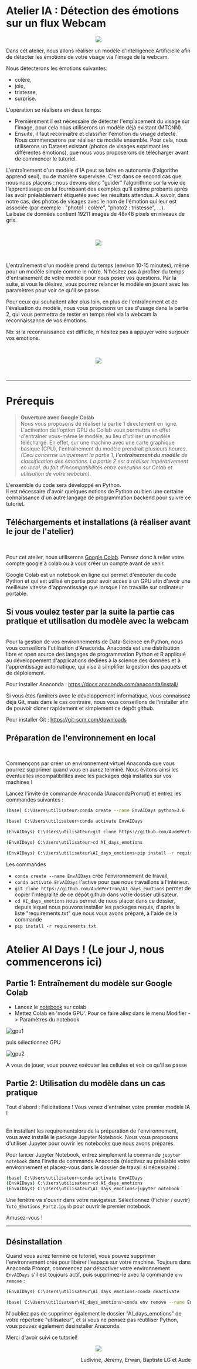 # Atelier IA : Détection des émotions sur un flux Webcam

<p ALIGN="center"><img src="./images/frise.png"></p>


Dans cet atelier, nous allons réaliser un modèle d'Intelligence Artificielle afin de détecter les émotions de votre visage via l'image de la webcam.

Nous détecterons les émotions suivantes:
- colère,
- joie,
- tristesse,
- surprise.

L'opération se réalisera en deux temps:
- Premièrement il est nécessaire de détecter l'emplacement du visage sur l'image, pour cela nous utiliserons un modèle déjà existant (MTCNN).
- Ensuite, il faut reconnaître et classifier l'émotion du visage détecté. Nous commencerons par réaliser ce modèle ensemble. Pour cela, nous utiliserons un Dataset existant (photos de visages exprimant les différentes émotions), que nous vous proposerons de télécharger avant de commencer le tutoriel.

L'entraînement d'un modèle d'IA peut se faire en autonomie (l'algorithe apprend seul), ou de manière supervisée. C'est dans ce second cas que nous nous plaçons : nous devons donc "guider" l’algorithme sur la voie de l’apprentissage en lui fournissant des exemples qu’il estime probants après les avoir préalablement étiquetés avec les résultats attendus. A savoir, dans notre cas, des photos de visages avec le nom de l'émotion qui leur est associée (par exemple : "photo1 : colère", "photo2 : tristesse", ...).<br>
La base de données contient 19211 images de 48x48 pixels en niveaux de gris.

<br>
<p ALIGN="center"><img src="./images/demo.png"></p>

<br>

L'entraînement d'un modèle prend du temps (environ 10-15 minutes), même pour un modèle simple comme le nôtre. N'hésitez pas à profiter du temps d'entraînement de votre modèle pour nous poser vos questions. Par la suite, si vous le désirez, vous pourrez relancer le modèle en jouant avec les paramètres pour voir ce qu'il se passe. <br>

Pour ceux qui souhaitent aller plus loin, en plus de l'entraînement et de l'évaluation du modèle, nous vous proposons un cas d'usage dans la partie 2, qui vous permettra de tester en temps réel via la webcam la reconnaissance de vos émotions. 

Nb: si la reconnaissance est difficile, n'hésitez pas à appuyer voire surjouer vos émotions.

<br>
<p ALIGN="center"><img src="./images/test.png"></p>
<br>
<hr>

# Prérequis

> __Ouverture avec Google Colab__<br> 
Nous vous proposons de réaliser la partie 1 directement en ligne. L'activation de l'option GPU de Collab vous permettra en effet d'entraîner vous-même le modèle, au lieu d'utiliser un modèle téléchargé. En effet, sur une machine avec une carte graphique basique (CPU), l'entraînement du modèle prendrait plusieurs heures. <br>
*(Ceci concerne uniquement la partie 1, __l'entraînement du modèle__ de classification des émotions. La partie 2 est à réaliser impérativement en local, du fait d'incompatibilités entre exécution sur Colab et utilisation de votre webcam).*

L'ensemble du code sera développé en Python. <br>
Il est nécessaire d'avoir quelques notions de Python ou bien une certaine connaissance d'un autre langage de programmation backend pour suivre ce tutoriel.

## Téléchargements et installations (à réaliser avant le jour de l'atelier)
<br>

Pour cet atelier, nous utiliserons [Google Colab](https://colab.research.google.com). Pensez donc à relier votre compte google à colab ou à vous créer un compte avant de venir.

Google Colab est un notebook en ligne qui permet d'exécuter du code Python et qui est utilisé en partie pour avoir accès à un GPU afin d'avoir une meilleure vitesse d'apprentissage que lorsque l'on travaille sur ordinateur portable.

## Si vous voulez tester par la suite la partie cas pratique et utilisation du modèle avec la webcam

<br>
Pour la gestion de vos environnements de Data-Science en Python, nous vous conseillons l'utilisation d'Anaconda.
Anaconda est une distribution libre et open source des langages de programmation Python et R appliqué au développement d'applications dédiées à la science des données et à l'apprentissage automatique, qui vise à simplifier la gestion des paquets et de déploiement.

Pour installer Anaconda : https://docs.anaconda.com/anaconda/install/

Si vous êtes familiers avec le développement informatique, vous connaissez déjà Git, mais dans le cas contraire, nous vous conseillons de l'installer afin de pouvoir cloner rapidement et simplement ce dépôt github.

Pour installer Git : https://git-scm.com/downloads


## Préparation de l'environnement en local
<br>

Commençons par créer un environnement virtuel Anaconda que vous pourrez supprimer quand vous en aurez terminé. Nous évitons ainsi les éventuelles incompatibilités avec les packages déjà installés sur vos machines !

Lancez l'invite de commande Anaconda (AnacondaPrompt) et entrez les commandes suivantes :

```bash
(base) C:\Users\utilisateur>conda create --name EnvAIDays python=3.6

(base) C:\Users\utilisateur>conda activate EnvAIDays

(EnvAIDays) C:\Users\utilisateur>git clone https://github.com/AudePertron/AI_days_emotions

(EnvAIDays) C:\Users\utilisateur>cd AI_days_emotions

(EnvAIDays) C:\Users\utilisateur\AI_days_emotions>pip install -r requirements.txt
```

Les commandes 
* `conda create --name EnvAIDays` crée l'environnement de travail, 
* `conda activate EnvAIDays` l'active pour que nous travaillons à l'intérieur. <br>
* `git clone https://github.com/AudePertron/AI_days_emotions` permet de copier l'intégralité de ce dépôt github dans votre dossier utilisateur. 
* `cd AI_days_emotions` nous permet de nous placer dans ce dossier, depuis lequel nous pouvons installer les packages requis, d'après la liste "requirements.txt" que nous vous avons préparé, à l'aide de la commande 
* `pip install -r requirements.txt`.

# Atelier AI Days ! (Le jour J, nous commencerons ici)

## Partie 1: Entraînement du modèle sur Google Colab 


* Lancez le [notebook](https://colab.research.google.com/github/AudePertron/AI_days_emotions/blob/main/Tuto_Emotions_Part1.ipynb) sur colab
* Mettez Colab en 'mode GPU'. Pour ce faire allez dans le menu Modifier -> Paramètres du notebook

![gpu1](images/gpu1.PNG)

puis sélectionnez GPU

![gpu2](images/gpu2.PNG)

A vous de jouer, vous pouvez exécuter les cellules et voir ce qu'il se passe

## Partie 2: Utilisation du modèle dans un cas pratique 

Tout d'abord : Félicitations ! Vous venez d'entraîner votre premier modèle IA !

<br>
En installant les requirementslors de la préparation de l'environnement, vous avez installé le package Jupyter Notebook. Nous vous proposons d'utiliser Jupyter pour ouvrir les notebooks que nous avons préparés. <br>

Pour lancer Jupyter Notebook, entrez simplement la commande `jupyter notebook` dans l'invite de commande Anaconda (réactivez au préalable votre environnement et placez-vous dans le dossier de travail si nécessaire) :

```bash
(base) C:\Users\utilisateur>conda activate EnvAIDays
(EnvAIDays) C:\Users\utilisateur>cd AI_days_emotions
(EnvAIDays) C:\Users\utilisateur\AI_days_emotions>jupyter notebook
```

Une fenêtre va s'ouvrir dans votre navigateur. Sélectionnez (Fichier / ouvrir) `Tuto_Emotions_Part2.ipynb` pour ouvrir le premier notebook.

<!-- Cette fois, nous avons supprimé le contenu de certaines cellules afin que vous puissiez tester vos compétences vous-même. Mais selon votre niveau initial en Python, n'hésitez pas à nous poser des question, ou à nous demander la solution !  -->

Amusez-vous !

<hr>

## Désinstallation

Quand vous aurez terminé ce tutoriel, vous pouvez supprimer l'environnement créé pour libérer l'espace sur votre machine. 
Toujours dans Anaconda Prompt, commencez par désactiver votre environnement `EnvAIDays` s'il est toujours actif, puis supprimez-le avec la commande `env remove` :

```bash
(EnvAIDays) C:\Users\utilisateur\AI_days_emotions>conda deactivate

(base) C:\Users\utilisateur\AI_days_emotions>conda env remove --name EnvAIDays
```

N'oubliez pas de supprimer également le dossier "AI_days_emotions" de votre répertoire "utilisateur", et si vous ne pensez pas réutiliser Python, vous pouvez également désinstaller Anaconda.


Merci d'avoir suivi ce tutoriel!

<p ALIGN="center"><img src="./emojis/3-happy.png"></p>

<p ALIGN="right">Ludivine, Jéremy, Erwan, Baptiste LG et Aude</p>




